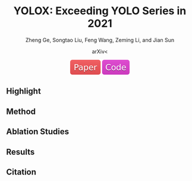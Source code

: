 <div align="center">

YOLOX: Exceeding YOLO Series in 2021
=============================
Zheng Ge, Songtao Liu, Feng Wang, Zeming Li, and Jian Sun

arXiv<

<a href="data/yolox.pdf"><img src="../../data/badge/paper.svg"></a>
<a href="https://github.com/Megvii-BaseDetection/YOLOX"><img src="../../data/badge/code.svg"></a>
</div>

## Highlight

## Method

## Ablation Studies

## Results

## Citation
